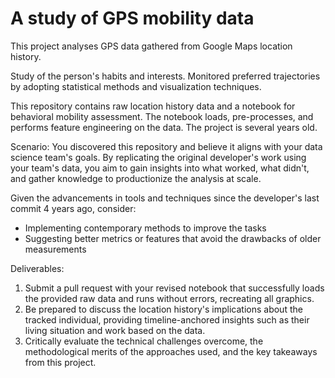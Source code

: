 # A study of GPS mobility data

This project analyses GPS data gathered from Google Maps location history. 

Study of the person's habits and interests. Monitored preferred trajectories by adopting statistical methods and visualization techniques.

This repository contains raw location history data and a notebook for behavioral mobility assessment. The notebook loads, pre-processes, and performs feature engineering on the data. The project is several years old.

Scenario: You discovered this repository and believe it aligns with your data science team's goals. By replicating the original developer's work using your team's data, you aim to gain insights into what worked, what didn't, and gather knowledge to productionize the analysis at scale.

Given the advancements in tools and techniques since the developer's last commit 4 years ago, consider:
- Implementing contemporary methods to improve the tasks
- Suggesting better metrics or features that avoid the drawbacks of older measurements

Deliverables:
1. Submit a pull request with your revised notebook that successfully loads the provided raw data and runs without errors, recreating all graphics.
2. Be prepared to discuss the location history's implications about the tracked individual, providing timeline-anchored insights such as their living situation and work based on the data.
3. Critically evaluate the technical challenges overcome, the methodological merits of the approaches used, and the key takeaways from this project.